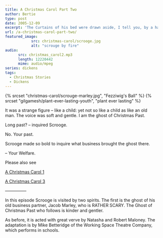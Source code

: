 ```yaml
---
title: A Christmas Carol Part Two
author: Bertie
type: post
date: 2005-12-09
excerpt: 'The Curtains of his bed were drawn aside, I tell you, by a hand.  It was a strange figure  - like a child: yet not so like a child as like an old man.  The voice was soft and gentle. I am the ghost of Christmas Past.'
url: /a-christmas-carol-part-two/
featured_image: 
            src: christmas-carol/scrooge.jpg
            alt: "scrouge by fire"
audio:
      src: christmas_carol2.mp3
      length: 12220442
      mime: audio/mpeg
series: dickens
tags:
  - Christmas Stories
  - Dickens
---
```

{% srcset "christmas-carol/scrouge-marley.jpg", "Fezziwig's Ball" %}
{% srcset "gilgamesh/plant-ever-lasting-youth", "plant ever lasting" %}



It was a strange figure &#8211; like a child: yet not so like a child as like an old man. The voice was soft and gentle. I am the ghost of Christmas Past.

Long past? &#8211; inquired Scrooge.

No. Your past.

Scrooge made so bold to inquire what business brought the ghost there.

&#8211; Your Welfare.

Please also see 

[A Christmas Carol 1][1]

[A Christmas Carol 3][2]

&#8212;&#8212;&#8212;&#8212;&#8212;

In this episode Scrooge is visited by two spirits. The first is the ghost of his old business partner, Jacob Marley, who is RATHER SCARY. The Ghost of Christmas Past who follows is kinder and gentler.

As before, it is acted with great verve by Natasha and Robert Maloney. The adaptation is by Mike Betteridge of the Working Space Theatre Company, which performs in schools.

 [1]: http://storynory.com/2005/12/02/a-christmas-carol-part-one/
 [2]: http://storynory.com/2005/12/12/a-christmas-carol-part-three/